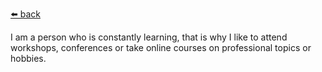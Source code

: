 [⬅️ back](./)

I am a person who is constantly learning, that is why I like to attend workshops, conferences or take online courses on professional topics or hobbies.
